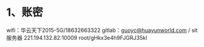 # 1、账密
wifi：华云天下2015-5G/18632663322
gitlab：guoyc@huayunworld.com / 
sit服务器  221.194.132.82:10009    root/gHkx3e4h9FJGRJ35kI
